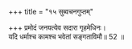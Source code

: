 +++
title = "१५ सुब्वचनगुप्तम्"

+++
प्रमोदं जनयत्येव सदारा गृहमेधिनः।  
यदि धर्माश्च कामश्च भवेतां सङ्गताविमौ॥ 52 ॥  

[^52]: सदाराः इत्यत्र 'राः’ इति प्रथमैकवचनं सुबन्तम्. गृहमेधिनः इति षष्ठी.

